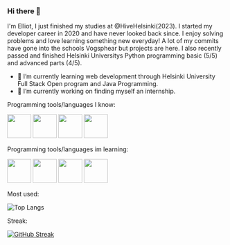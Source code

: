### Hi there 👋 

I'm Elliot, I just finished my studies at @HiveHelsinki(2023). I started my developer career in 2020 and have never looked back since.
I enjoy solving problems and love learning something new everyday! A lot of my commits have gone into the schools Vogsphear but projects are here. I also recently passed and finished Helsinki Universitys Python programming basic (5/5) and advanced parts (4/5).

- 🌱 I’m currently learning web development through Helsinki University Full Stack Open program and Java Programming.
- 🔭 I’m currently working on finding myself an internship.

Programming tools/languages I know:

<img src="https://cdn.jsdelivr.net/gh/devicons/devicon/icons/c/c-original.svg" width="55" height="55" />   <img src="https://cdn.jsdelivr.net/gh/devicons/devicon/icons/python/python-original.svg" width="55" height="55" />   <img src="https://cdn.jsdelivr.net/gh/devicons/devicon/icons/vscode/vscode-original.svg" width="55" height="55" />      <img src="https://cdn.jsdelivr.net/gh/devicons/devicon/icons/github/github-original.svg" width="55" height= "55" />

Programming tools/languages im learning:

<img src="https://cdn.jsdelivr.net/gh/devicons/devicon/icons/html5/html5-original-wordmark.svg" width="55" height="55" /> <img src="https://cdn.jsdelivr.net/gh/devicons/devicon/icons/css3/css3-original-wordmark.svg" width="55" height="55" /> <img src="https://cdn.jsdelivr.net/gh/devicons/devicon/icons/javascript/javascript-original.svg" width="55" height="55" />
<img src="https://cdn.jsdelivr.net/gh/devicons/devicon/icons/java/java-original.svg" width="55" height="55" />

 
 Most used:
 
 ![Top Langs](https://github-readme-stats.vercel.app/api/top-langs/?username=egalibert&theme=tokyonight&layout=compact)
 
 Streak:
 
 [![GitHub Streak](https://streak-stats.demolab.com?user=egalibert&theme=tokyonight)](https://git.io/streak-stats)

          
<!--
**egalibert/egalibert** is a ✨ _special_ ✨ repository because its `README.md` (this file) appears on your GitHub profile.

Here are some ideas to get you started:

 Stats:
 
 ![Anurag's GitHub stats](https://github-readme-stats.vercel.app/api?username=egalibert&theme=tokyonight)

- 🔭 I’m currently working on ...
- 🌱 I’m currently learning ...
- 👯 I’m looking to collaborate on ...
- 🤔 I’m looking for help with ...
- 💬 Ask me about ...
- 📫 How to reach me: ...
- 😄 Pronouns: ...
- ⚡ Fun fact: ...
-->
